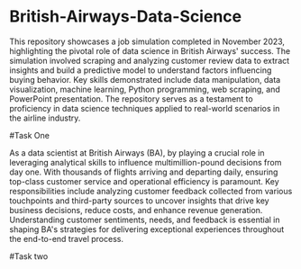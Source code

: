 # British-Airways-Data-Science

This repository showcases a job simulation completed in November 2023, highlighting the pivotal role of data science in British Airways' success. The simulation involved scraping and analyzing customer review data to extract insights and build a predictive model to understand factors influencing buying behavior. Key skills demonstrated include data manipulation, data visualization, machine learning, Python programming, web scraping, and PowerPoint presentation. The repository serves as a testament to proficiency in data science techniques applied to real-world scenarios in the airline industry.

#Task One

As a data scientist at British Airways (BA), by playing a crucial role in leveraging analytical skills to influence multimillion-pound decisions from day one. With thousands of flights arriving and departing daily, ensuring top-class customer service and operational efficiency is paramount. Key responsibilities include analyzing customer feedback collected from various touchpoints and third-party sources to uncover insights that drive key business decisions, reduce costs, and enhance revenue generation. Understanding customer sentiments, needs, and feedback is essential in shaping BA's strategies for delivering exceptional experiences throughout the end-to-end travel process.

#Task two


